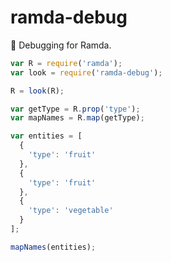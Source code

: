 # ramda-debug
:ram: Debugging for Ramda.

```javascript
var R = require('ramda');
var look = require('ramda-debug');

R = look(R);

var getType = R.prop('type');
var mapNames = R.map(getType);

var entities = [
  {
    'type': 'fruit'
  },
  {
    'type': 'fruit'
  },
  {
    'type': 'vegetable'
  }
];

mapNames(entities);
```
